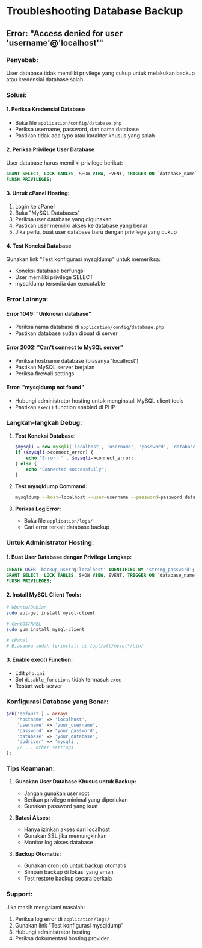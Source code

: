 # Troubleshooting Database Backup

## Error: "Access denied for user 'username'@'localhost'"

### Penyebab:
User database tidak memiliki privilege yang cukup untuk melakukan backup atau kredensial database salah.

### Solusi:

#### 1. Periksa Kredensial Database
- Buka file `application/config/database.php`
- Periksa username, password, dan nama database
- Pastikan tidak ada typo atau karakter khusus yang salah

#### 2. Periksa Privilege User Database
User database harus memiliki privilege berikut:
```sql
GRANT SELECT, LOCK TABLES, SHOW VIEW, EVENT, TRIGGER ON `database_name`.* TO 'username'@'localhost';
FLUSH PRIVILEGES;
```

#### 3. Untuk cPanel Hosting:
1. Login ke cPanel
2. Buka "MySQL Databases"
3. Periksa user database yang digunakan
4. Pastikan user memiliki akses ke database yang benar
5. Jika perlu, buat user database baru dengan privilege yang cukup

#### 4. Test Koneksi Database
Gunakan link "Test konfigurasi mysqldump" untuk memeriksa:
- Koneksi database berfungsi
- User memiliki privilege SELECT
- mysqldump tersedia dan executable

### Error Lainnya:

#### Error 1049: "Unknown database"
- Periksa nama database di `application/config/database.php`
- Pastikan database sudah dibuat di server

#### Error 2002: "Can't connect to MySQL server"
- Periksa hostname database (biasanya 'localhost')
- Pastikan MySQL server berjalan
- Periksa firewall settings

#### Error: "mysqldump not found"
- Hubungi administrator hosting untuk menginstall MySQL client tools
- Pastikan `exec()` function enabled di PHP

### Langkah-langkah Debug:

1. **Test Koneksi Database:**
   ```php
   $mysqli = new mysqli('localhost', 'username', 'password', 'database');
   if ($mysqli->connect_error) {
       echo "Error: " . $mysqli->connect_error;
   } else {
       echo "Connected successfully";
   }
   ```

2. **Test mysqldump Command:**
   ```bash
   mysqldump --host=localhost --user=username --password=password database_name
   ```

3. **Periksa Log Error:**
   - Buka file `application/logs/`
   - Cari error terkait database backup

### Untuk Administrator Hosting:

#### 1. Buat User Database dengan Privilege Lengkap:
```sql
CREATE USER 'backup_user'@'localhost' IDENTIFIED BY 'strong_password';
GRANT SELECT, LOCK TABLES, SHOW VIEW, EVENT, TRIGGER ON `database_name`.* TO 'backup_user'@'localhost';
FLUSH PRIVILEGES;
```

#### 2. Install MySQL Client Tools:
```bash
# Ubuntu/Debian
sudo apt-get install mysql-client

# CentOS/RHEL
sudo yum install mysql-client

# cPanel
# Biasanya sudah terinstall di /opt/alt/mysql*/bin/
```

#### 3. Enable exec() Function:
- Edit `php.ini`
- Set `disable_functions` tidak termasuk `exec`
- Restart web server

### Konfigurasi Database yang Benar:

```php
$db['default'] = array(
    'hostname' => 'localhost',
    'username' => 'your_username',
    'password' => 'your_password',
    'database' => 'your_database',
    'dbdriver' => 'mysqli',
    // ... other settings
);
```

### Tips Keamanan:

1. **Gunakan User Database Khusus untuk Backup:**
   - Jangan gunakan user root
   - Berikan privilege minimal yang diperlukan
   - Gunakan password yang kuat

2. **Batasi Akses:**
   - Hanya izinkan akses dari localhost
   - Gunakan SSL jika memungkinkan
   - Monitor log akses database

3. **Backup Otomatis:**
   - Gunakan cron job untuk backup otomatis
   - Simpan backup di lokasi yang aman
   - Test restore backup secara berkala

### Support:

Jika masih mengalami masalah:
1. Periksa log error di `application/logs/`
2. Gunakan link "Test konfigurasi mysqldump"
3. Hubungi administrator hosting
4. Periksa dokumentasi hosting provider

